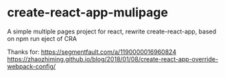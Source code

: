 # create-react-app-mulipage
A simple multiple pages project for react, rewrite create-react-app, based on npm run eject of CRA


Thanks for:
https://segmentfault.com/a/1190000016960824
https://zhaozhiming.github.io/blog/2018/01/08/create-react-app-override-webpack-config/

